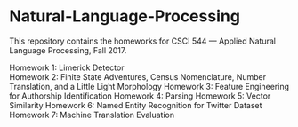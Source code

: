 # Natural-Language-Processing

This repository contains the homeworks for CSCI 544 — Applied Natural Language Processing, Fall 2017.

Homework 1: Limerick Detector </br>
Homework 2: Finite State Adventures, Census Nomenclature, Number Translation, and a Little Light Morphology
Homework 3: Feature Engineering for Authorship Identification
Homework 4: Parsing
Homework 5: Vector Similarity
Homework 6: Named Entity Recognition for Twitter Dataset
Homework 7: Machine Translation Evaluation
 
